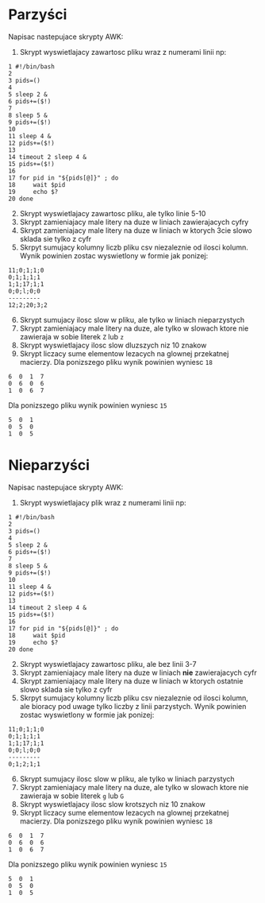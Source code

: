 Parzyści
========

Napisac nastepujace skrypty AWK:

1. Skrypt wyswietlajacy zawartosc pliku wraz z numerami linii np:
```
1 #!/bin/bash
2
3 pids=()
4
5 sleep 2 &
6 pids+=($!)
7
8 sleep 5 &
9 pids+=($!)
10
11 sleep 4 &
12 pids+=($!)
13
14 timeout 2 sleep 4 &
15 pids+=($!)
16
17 for pid in "${pids[@]}" ; do
18     wait $pid
19     echo $?
20 done
```
2. Skrypt wyswietlajacy zawartosc pliku, ale tylko linie 5-10
3. Skrypt zamieniajacy male litery na duze w liniach zawierajacych cyfry
4. Skrypt zamieniajacy male litery na duze w liniach w ktorych 3cie slowo sklada sie tylko z cyfr
5. Skrpyt sumujacy kolumny liczb pliku csv niezaleznie od ilosci kolumn. Wynik powinien zostac wyswietlony w formie jak ponizej:
```
11;0;1;1;0
0;1;1;1;1
1;1;17;1;1
0;0;l;0;0
---------
12;2;20;3;2
```
6. Skrypt sumujacy ilosc slow w pliku, ale tylko w liniach nieparzystych
7. Skrypt zamieniajacy male litery na duze, ale tylko w slowach ktore nie zawieraja w sobie literek `Z` lub `z`
8. Skrypt wyswietlajacy ilosc slow dluzszych niz 10 znakow
9. Skrypt liczacy sume elementow lezacych na glownej przekatnej macierzy.
Dla ponizszego pliku wynik powinien wyniesc `18`
```
6  0  1  7
0  6  0  6
1  0  6  7
```
Dla ponizszego pliku wynik powinien wyniesc `15`
```
5  0  1
0  5  0
1  0  5
```

Nieparzyści
===========

Napisac nastepujace skrypty AWK:

1. Skrypt wyswietlajacy plik wraz z numerami linii np:
```
1 #!/bin/bash
2
3 pids=()
4
5 sleep 2 &
6 pids+=($!)
7
8 sleep 5 &
9 pids+=($!)
10
11 sleep 4 &
12 pids+=($!)
13
14 timeout 2 sleep 4 &
15 pids+=($!)
16
17 for pid in "${pids[@]}" ; do
18     wait $pid
19     echo $?
20 done
```
2. Skrypt wyswietlajacy zawartosc pliku, ale bez linii 3-7
3. Skrypt zamieniajacy male litery na duze w liniach **nie** zawierajacych cyfr
4. Skrypt zamieniajacy male litery na duze w liniach w ktorych ostatnie slowo sklada sie tylko z cyfr
5. Skrpyt sumujacy kolumny liczb pliku csv niezaleznie od ilosci kolumn, ale bioracy pod uwage tylko liczby z linii parzystych. Wynik powinien zostac wyswietlony w formie jak ponizej:
```
11;0;1;1;0
0;1;1;1;1
1;1;17;1;1
0;0;l;0;0
---------
0;1;2;1;1
```
6. Skrypt sumujacy ilosc slow w pliku, ale tylko w liniach parzystych
7. Skrypt zamieniajacy male litery na duze, ale tylko w slowach ktore nie zawieraja w sobie literek `g` lub `G`
8. Skrypt wyswietlajacy ilosc slow krotszych niz 10 znakow
9. Skrypt liczacy sume elementow lezacych na glownej przekatnej macierzy.
Dla ponizszego pliku wynik powinien wyniesc `18`
```
6  0  1  7
0  6  0  6
1  0  6  7
```
Dla ponizszego pliku wynik powinien wyniesc `15`
```
5  0  1
0  5  0
1  0  5
```